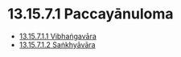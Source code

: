# 13.15.7.1 Paccayānuloma

* [13.15.7.1.1 Vibhaṅgavāra](13.15.7.1/13.15.7.1.1.md)
* [13.15.7.1.2 Saṅkhyāvāra](13.15.7.1/13.15.7.1.2.md)
